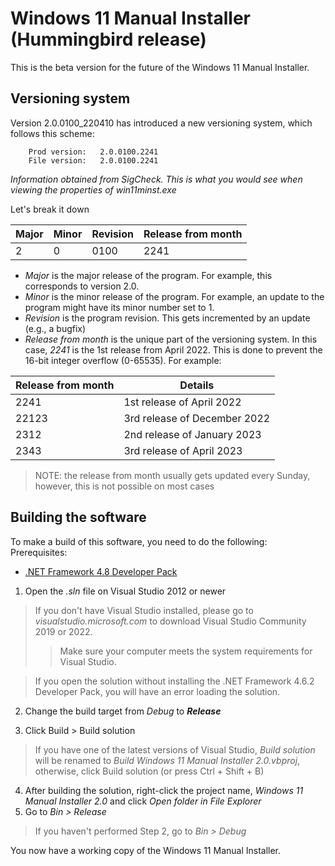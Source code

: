 # Windows 11 Manual Installer (Hummingbird release)
This is the beta version for the future of the Windows 11 Manual Installer.

## Versioning system
Version 2.0.0100_220410 has introduced a new versioning system, which follows this scheme:
		
        Prod version:   2.0.0100.2241
        File version:   2.0.0100.2241
        
*Information obtained from SigCheck. This is what you would see when viewing the properties of win11minst.exe*

Let's break it down

| Major  | Minor  | Revision  | Release from month  |
| ------------ | ------------ | ------------ | ------------ |
|  2 | 0  | 0100  | 2241  |

- *Major* is the major release of the program. For example, this corresponds to version 2.0.
- *Minor* is the minor release of the program. For example, an update to the program might have its minor number set to 1.
- *Revision* is the program revision. This gets incremented by an update (e.g., a bugfix)
- *Release from month* is the unique part of the versioning system. In this case, *2241* is the 1st release from April 2022. This is done to prevent the 16-bit integer overflow (0-65535). For example:

| Release from month  | Details  |
| ------------ | ------------ |
| 2241  | 1st release of April 2022  |
| 22123  | 3rd release of December 2022  |
| 2312  | 2nd release of January 2023  |
| 2343  | 3rd release of April 2023  |
> NOTE: the release from month usually gets updated every Sunday, however, this is not possible on most cases

## Building the software
To make a build of this software, you need to do the following:
Prerequisites:
- [.NET Framework 4.8 Developer Pack][netfxdp]

1. Open the *.sln* file on Visual Studio 2012 or newer

> If you don't have Visual Studio installed, please go to *visualstudio.microsoft.com* to download Visual Studio Community 2019 or 2022.
>> Make sure your computer meets the system requirements for Visual Studio.

> If you open the solution without installing the .NET Framework 4.6.2 Developer Pack, you will have an error loading the solution.

2. Change the build target from *Debug* to ***Release***

3. Click Build > Build solution

> If you have one of the latest versions of Visual Studio, *Build solution* will be renamed to *Build Windows 11 Manual Installer 2.0.vbproj*, otherwise, click Build solution (or press Ctrl + Shift + B)

4. After building the solution, right-click the project name, *Windows 11 Manual Installer 2.0* and click *Open folder in File Explorer*
5. Go to *Bin > Release*

> If you haven't performed Step 2, go to *Bin > Debug*

You now have a working copy of the Windows 11 Manual Installer.

[netfxdp]: https://dotnet.microsoft.com/en-us/download/dotnet-framework/thank-you/net48-developer-pack-offline-installer ".NET Framework 4.8 Developer Pack"
